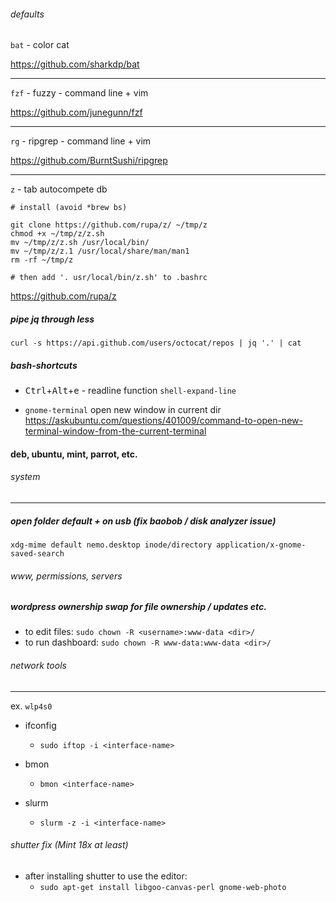 ###### defaults 

`bat` - color cat

https://github.com/sharkdp/bat

---

`fzf` - fuzzy - command line + vim

https://github.com/junegunn/fzf

---

`rg` - ripgrep - command line + vim

https://github.com/BurntSushi/ripgrep

---

`z` - tab autocompete db
```
# install (avoid *brew bs)

git clone https://github.com/rupa/z/ ~/tmp/z
chmod +x ~/tmp/z/z.sh
mv ~/tmp/z/z.sh /usr/local/bin/
mv ~/tmp/z/z.1 /usr/local/share/man/man1
rm -rf ~/tmp/z

# then add '. usr/local/bin/z.sh' to .bashrc

```
https://github.com/rupa/z

##### pipe jq through less

`curl -s https://api.github.com/users/octocat/repos | jq '.' | cat`

##### bash-shortcuts
- <kbd>Ctrl</kbd>+<kbd>Alt</kbd>+<kbd>e</kbd> - readline function `shell-expand-line` 

- `gnome-terminal` open new window in current dir https://askubuntu.com/questions/401009/command-to-open-new-terminal-window-from-the-current-terminal

#### deb, ubuntu, mint, parrot, etc.

###### system
---
##### open folder default + on usb (fix baobob / disk analyzer issue)

`xdg-mime default nemo.desktop inode/directory application/x-gnome-saved-search`

###### www, permissions, servers

##### wordpress ownership swap for file ownership / updates etc.
- to edit files: `sudo chown -R <username>:www-data <dir>/`
- to run dashboard: `sudo chown -R www-data:www-data <dir>/`

###### network tools 
---

ex. `wlp4s0`

- ifconfig
  - `sudo iftop -i <interface-name>`

- bmon
  - `bmon <interface-name>`

- slurm
  - `slurm -z -i <interface-name>`

###### shutter fix (Mint 18x at least)

- after installing shutter to use the editor:
  - `sudo apt-get install libgoo-canvas-perl gnome-web-photo`
